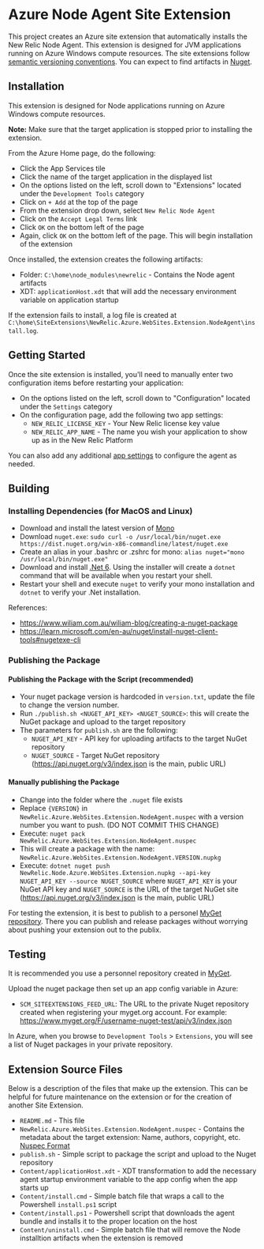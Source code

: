 # Azure Node Agent Site Extension

This project creates an Azure site extension that automatically installs the New Relic Node Agent. This extension is designed for JVM applications running on Azure Windows compute resources. The site extensions follow [semantic versioning conventions](https://semver.org/). You can expect to find artifacts in [Nuget](https://www.nuget.org/). 

## Installation

This extension is designed for Node applications running on Azure Windows compute resources.

**Note:** Make sure that the target application is stopped prior to installing the extension.

From the Azure Home page, do the following:
- Click the App Services tile
- Click the name of the target application in the displayed list
- On the options listed on the left, scroll down to "Extensions" located under the `Development Tools` category
- Click on `+ Add` at the top of the page
- From the extension drop down, select `New Relic Node Agent`
- Click on the `Accept Legal Terms` link
- Click `OK` on the bottom left of the page
- Again, click `OK` on the bottom left of the page. This will begin installation of the extension

Once installed, the extension creates the following artifacts:
- Folder: `C:\home\node_modules\newrelic` - Contains the Node agent artifacts
- XDT: `applicationHost.xdt` that will add the necessary environment variable on application startup

If the extension fails to install, a log file is created at `C:\home\SiteExtensions\NewRelic.Azure.WebSites.Extension.NodeAgent\install.log`.

## Getting Started

Once the site extension is installed, you'll need to manually enter two configuration items before restarting your application:
- On the options listed on the left, scroll down to "Configuration" located under the `Settings` category
- On the configuration page, add the following two app settings:
    - `NEW_RELIC_LICENSE_KEY` - Your New Relic license key value
	- `NEW_RELIC_APP_NAME` - The name you wish your application to show up as in the New Relic Platform
	
You can also add any additional [app settings](https://docs.newrelic.com/docs/apm/agents/node-agent/configuration/node-agent-configuration-config-file/#Environment_Variables) to configure the agent as needed.

## Building

### Installing Dependencies (for MacOS and Linux)

- Download and install the latest version of [Mono](https://www.mono-project.com/download/stable/)
- Download `nuget.exe`: `sudo curl -o /usr/local/bin/nuget.exe https://dist.nuget.org/win-x86-commandline/latest/nuget.exe`
- Create an alias in your .bashrc or .zshrc for mono: `alias nuget="mono /usr/local/bin/nuget.exe"`
- Download and install [.Net 6](https://dotnet.microsoft.com/en-us/download/dotnet/6.0). Using the installer will create a `dotnet` command that will be available when you restart your shell.
- Restart your shell and execute `nuget` to verify your mono installation and `dotnet` to verify your .Net installation.

References:
- https://www.wiliam.com.au/wiliam-blog/creating-a-nuget-package
- https://learn.microsoft.com/en-au/nuget/install-nuget-client-tools#nugetexe-cli

### Publishing the Package

#### Publishing the Package with the Script (recommended)
- Your nuget package version is hardcoded in `version.txt`, update the file to change the version number.
- Run `./publish.sh <NUGET_API_KEY> <NUGET_SOURCE>`: this will create the NuGet package and upload to the target repository
- The parameters for `publish.sh` are the following:
	- `NUGET_API_KEY` - API key for uploading artifacts to the target NuGet repository
	- `NUGET_SOURCE` - Target NuGet repository (https://api.nuget.org/v3/index.json is the main, public URL)

#### Manually publishing the Package

- Change into the folder where the `.nuget` file exists
- Replace `{VERSION}` in `NewRelic.Azure.WebSites.Extension.NodeAgent.nuspec` with a version number you want to push. (DO NOT COMMIT THIS CHANGE)
- Execute: `nuget pack NewRelic.Azure.WebSites.Extension.NodeAgent.nuspec`
- This will create a package with the name: `NewRelic.Azure.WebSites.Extension.NodeAgent.VERSION.nupkg`
- Execute: `dotnet nuget push NewRelic.Node.Azure.WebSites.Extension.nupkg --api-key NUGET_API_KEY --source NUGET_SOURCE` where `NUGET_API_KEY` is your NuGet API key and `NUGET_SOURCE` is the URL of the target NuGet site (https://api.nuget.org/v3/index.json is the main, public URL)

For testing the extension, it is best to publish to a personel [MyGet repository](https://www.myget.org/). There you can publish and release packages without worrying about pushing your extension out to the publix.

## Testing

It is recommended you use a personnel repository created in [MyGet](https://www.myget.org/).

Upload the nuget package then set up an app config variable in Azure:
- `SCM_SITEEXTENSIONS_FEED_URL`: The URL to the private Nuget repository created when registering your myget.org account. For example: https://www.myget.org/F/username-nuget-test/api/v3/index.json

In Azure, when you browse to `Development Tools` > `Extensions`, you will see a list of Nuget packages in your private repository.


## Extension Source Files

Below is a description of the files that make up the extension. This can be helpful for future maintenance on the extension or for the creation of another Site Extension.

- `README.md` - This file
- `NewRelic.Azure.WebSites.Extension.NodeAgent.nuspec` - Contains the metadata about the target extension: Name, authors, copyright, etc. [Nuspec Format](https://learn.microsoft.com/en-us/nuget/reference/nuspec)
- `publish.sh` - Simple script to package the script and upload to the Nuget repository
- `Content/applicationHost.xdt` - XDT transformation to add the necessary agent startup environment variable to the app config when the app starts up
- `Content/install.cmd` - Simple batch file that wraps a call to the Powershell `install.ps1` script
- `Content/install.ps1` - Powershell script that downloads the agent bundle and installs it to the proper location on the host
- `Content/uninstall.cmd` - Simple batch file that will remove the Node installtion artifacts when the extension is removed
